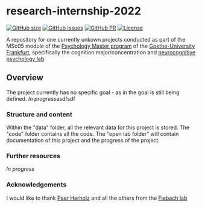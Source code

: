 # research-internship-2022

[![GitHub size](https://img.shields.io/github/repo-size/tchaase/research-internship-2022)](https://github.com/repronim/OHBMEducation-2022/archive/master.zip)
[![GitHub issues](https://img.shields.io/github/issues/tchaase/research-internship-2022?style=plastic)](https://github.com/tchaase/research-internship-2022/issues)
[![GitHub PR](https://img.shields.io/github/issues-pr/tchaase/research-internship-2022)](https://github.com/tchaase/research-internship-2022/pulls)
[![License](https://img.shields.io/github/license/tchaase/research-internship-2022)](https://github.com/tchaase/research-internship-2022)

A repository for one currently unkown projects conducted as part of the MSc05 module of the [Psychology Master program](https://www.psychologie.uni-frankfurt.de/48331594/Willkommen_auf_den_Seiten_des_Instituts_f%C3%BCr_Psychologie?legacy_request=1) of the [Goethe-University Frankfurt](https://www.uni-frankfurt.de/de?), specifically the cognition major/concentration and [neurocognitive psychology lab](http://www.fiebachlab.org/).


## Overview

The project currently has no specific goal - as in the goal is still being defined. 
*In progress*asdfsdf

### Structure and content

Within the "data" folder, all the relevant data for this project is stored. 
The "code" folder contains all the code.
The "open lab folder" will contain documentation of this project and the progress of the project. 

### Further resources

*In progress*

### Acknowledgements

I would like to thank [Peer Herholz](https://github.com/PeerHerholz) and all the others from the [Fiebach lab](http://www.fiebachlab.org/)